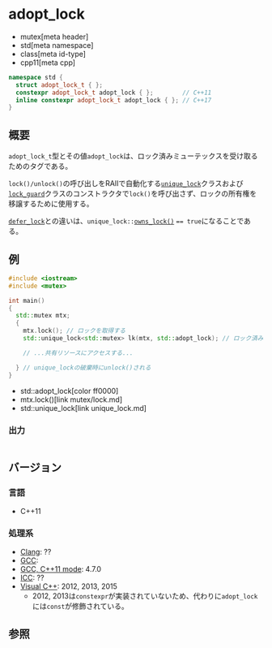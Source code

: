 # adopt_lock
* mutex[meta header]
* std[meta namespace]
* class[meta id-type]
* cpp11[meta cpp]

```cpp
namespace std {
  struct adopt_lock_t { };
  constexpr adopt_lock_t adopt_lock { };        // C++11
  inline constexpr adopt_lock_t adopt_lock { }; // C++17
}
```

## 概要
`adopt_lock_t`型とその値`adopt_lock`は、ロック済みミューテックスを受け取るためのタグである。

`lock()/unlock()`の呼び出しをRAIIで自動化する[`unique_lock`](unique_lock.md)クラスおよび[`lock_guard`](lock_guard.md)クラスのコンストラクタで`lock()`を呼び出さず、ロックの所有権を移譲するために使用する。

[`defer_lock`](defer_lock.md)との違いは、`unique_lock::`[`owns_lock()`](unique_lock/owns_lock.md) `== true`になることである。


## 例
```cpp example
#include <iostream>
#include <mutex>

int main()
{
  std::mutex mtx;
  {
    mtx.lock(); // ロックを取得する
    std::unique_lock<std::mutex> lk(mtx, std::adopt_lock); // ロック済みミューテックスの管理を移譲する

    // ...共有リソースにアクセスする...

  } // unique_lockの破棄時にunlock()される
}
```
* std::adopt_lock[color ff0000]
* mtx.lock()[link mutex/lock.md]
* std::unique_lock[link unique_lock.md]

### 出力
```
```

## バージョン
### 言語
- C++11

### 処理系
- [Clang](/implementation.md#clang): ??
- [GCC](/implementation.md#gcc): 
- [GCC, C++11 mode](/implementation.md#gcc): 4.7.0
- [ICC](/implementation.md#icc): ??
- [Visual C++](/implementation.md#visual_cpp): 2012, 2013, 2015
    - 2012, 2013は`constexpr`が実装されていないため、代わりに`adopt_lock`には`const`が修飾されている。


## 参照


